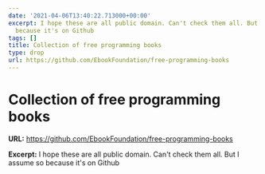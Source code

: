 ```yaml
---
date: '2021-04-06T13:40:22.713000+00:00'
excerpt: I hope these are all public domain. Can't check them all. But I assume so
  because it's on Github
tags: []
title: Collection of free programming books
type: drop
url: https://github.com/EbookFoundation/free-programming-books
---
```


# Collection of free programming books

**URL:** https://github.com/EbookFoundation/free-programming-books

**Excerpt:** I hope these are all public domain. Can't check them all. But I assume so because it's on Github
